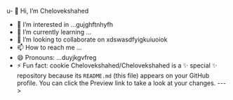 u- 👋 Hi, I’m Chelovekshahed
- 👀 I’m interested in ...gujghftnhyfh
- 🌱 I’m currently learning ...
- 💞️ I’m looking to collaborate on xdswasdfyigkuiuoiok
- 📫 How to reach me ...
- 😄 Pronouns: ...duyjkgvfreg
- ⚡ Fun fact: cookie
Chelovekshahed/Chelovekshahed is a ✨ special ✨ repository because its `README.md` (this file) appears on your GitHub profile.
You can click the Preview link to take a look at your changes.
--->
